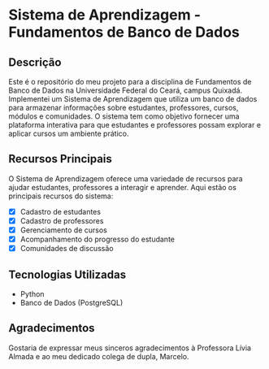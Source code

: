 # Sistema de Aprendizagem - Fundamentos de Banco de Dados

## Descrição
Este é o repositório do meu projeto para a disciplina de Fundamentos de Banco de Dados na Universidade Federal do Ceará, campus Quixadá. Implementei um Sistema de Aprendizagem que utiliza um banco de dados para armazenar informações sobre estudantes, professores, cursos, módulos e comunidades. O sistema tem como objetivo fornecer uma plataforma interativa para que estudantes e professores possam explorar e aplicar cursos um ambiente prático. 

## Recursos Principais
O Sistema de Aprendizagem oferece uma variedade de recursos para ajudar estudantes, professores a interagir e aprender. Aqui estão os principais recursos do sistema:

- [x] Cadastro de estudantes
- [x] Cadastro de professores
- [x] Gerenciamento de cursos
- [x] Acompanhamento do progresso do estudante
- [x] Comunidades de discussão

## Tecnologias Utilizadas
- Python
- Banco de Dados (PostgreSQL)

## Agradecimentos
Gostaria de expressar meus sinceros agradecimentos à Professora Lívia Almada e ao meu dedicado colega de dupla, Marcelo. 